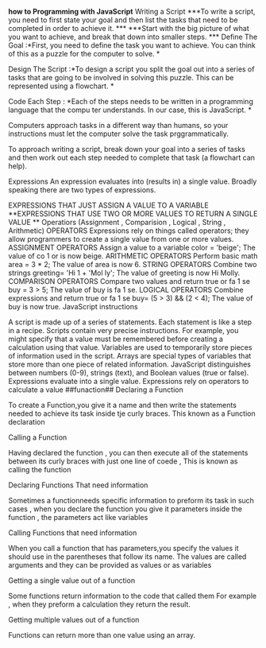 **how to Programming with JavaScript**
Writing a Script
***To write a script, you need to first state your goal and then list the tasks that need to be completed in order to achieve it. *** ***Start with the big picture of what you want to achieve, and break that down into smaller steps. ***
Define The Goal :*First, you need to define the task you want to achieve. You can think of this as a puzzle for the computer to solve. *

Design The Script :*To design a script you split the goal out into a series of tasks that are going to be involved in solving this puzzle. This can be represented using a flowchart. *

Code Each Step : *Each of the steps needs to be written in a programming language that the compu ter understands. In our case, this is JavaScript. *

Computers approach tasks in a different way than humans, so your instructions must let the computer solve the task prggrammatically.

To approach writing a script, break down your goal into a series of tasks and then work out each step needed to complete that task (a flowchart can help).

Expressions
An expression evaluates into (results in) a single value. Broadly speaking there are two types of expressions.

EXPRESSIONS THAT JUST ASSIGN A VALUE TO A VARIABLE
**EXPRESSIONS THAT USE TWO OR MORE VALUES TO RETURN A SINGLE VALUE **
Operatiors
(Assignment , Comparision , Logical , String , Arithmetic)
OPERATORS
Expressions rely on things called operators; they allow programmers to
create a single value from one or more values.
ASSIGNMENT OPERATORS
Assign a value to a variable
color = 'beige';
The value of co 1 or is now beige.
ARITHMETIC OPERATORS
Perform basic math
area = 3 * 2;
The value of area is now 6.
STRING OPERATORS
Combine two strings
greeting= 'Hi 1 + 'Mol ly';
The value of greeting is now Hi Molly.
COMPARISON OPERATORS
Compare two values and return true or fa 1 se
buy = 3 > 5;
The value of buy is fa 1 se.
LOGICAL OPERATORS
Combine expressions and return true or fa 1 se
buy= (5 > 3) && (2 < 4);
The value of buy is now true.
JavaScript instructions

A script is made up of a series of statements. Each statement is like a step in a recipe.
Scripts contain very precise instructions. For example, you might specify that a value must be remembered before creating a calculation using that value.
Variables are used to temporarily store pieces of information used in the script.
Arrays are special types of variables that store more than one piece of related information.
JavaScript distinguishes between numbers (0-9),
strings (text), and Boolean values (true or false).
Expressions evaluate into a single value.
Expressions rely on operators to calculate a value
##funaction##
Declaring a Function

To create a Function,you give it a name and then write the statements needed to achieve its task inside tje curly braces. This known as a Function declaration

Calling a Function

Having declared the function , you can then execute all of the statements between its curly braces with just one line of coede , This is known as calling the function

Declaring Functions That need information

Sometimes a functionneeds specific information to preform its task in such cases , when you declare the function you give it parameters inside the function , the parameters act like variables

Calling Functions that need information

When you call a function that has parameters,you specify the values it should use in the parentheses that follow its name. The values are called arguments and they can be provided as values or as variables

Getting a single value out of a function

Some functions return information to the code that called them For example , when they preform a calculation they return the result.

Getting multiple values out of a function

Functions can return more than one value using an array.

